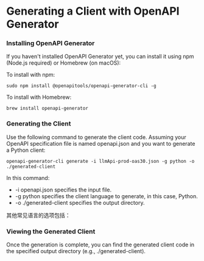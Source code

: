 # Generating a Client with OpenAPI Generator

### Installing OpenAPI Generator

If you haven't installed OpenAPI Generator yet, you can install it using npm (Node.js required) or Homebrew (on macOS):

To install with npm:
```shell
sudo npm install @openapitools/openapi-generator-cli -g
```

To install with Homebrew:
```shell
brew install openapi-generator
```

### Generating the Client
Use the following command to generate the client code. Assuming your OpenAPI specification file is named openapi.json and you want to generate a Python client:

```shell
openapi-generator-cli generate -i llmApi-prod-oas30.json -g python -o ./generated-client
```
In this command:

* -i openapi.json specifies the input file.
* -g python specifies the client language to generate, in this case, Python.
* -o ./generated-client specifies the output directory.

其他常见语言的选项包括：

### Viewing the Generated Client
Once the generation is complete, you can find the generated client code in the specified output directory (e.g., ./generated-client).